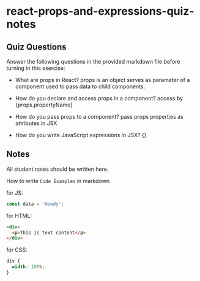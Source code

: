 # react-props-and-expressions-quiz-notes

## Quiz Questions

Answer the following questions in the provided markdown file before turning in this exercise:

- What are props in React?
  props is an object serves as parameter of a component used to pass data to child components.

- How do you declare and access props in a component?
  <component property=propertyValue>
  access by {props.propertyName}

- How do you pass props to a component?
  pass props properties as attributes in JSX

- How do you write JavaScript expressions in JSX?
  {}

## Notes

All student notes should be written here.

How to write `Code Examples` in markdown

for JS:

```javascript
const data = 'Howdy';
```

for HTML:

```html
<div>
  <p>This is text content</p>
</div>
```

for CSS:

```css
div {
  width: 100%;
}
```
